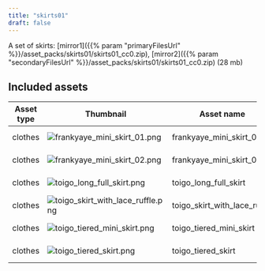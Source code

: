 ```yaml
---
title: "skirts01"
draft: false
---
```


A set of skirts: [mirror1]({{% param "primaryFilesUrl" %}}/asset_packs/skirts01/skirts01_cc0.zip), [mirror2]({{% param "secondaryFilesUrl" %}}/asset_packs/skirts01/skirts01_cc0.zip) (28 mb)


## Included assets

| Asset type | Thumbnail | Asset name | Author | Source | License |
| ---------- | --------- | ---------- | ------ | ------ | ------- |
| clothes | ![frankyaye_mini_skirt_01.png](frankyaye_mini_skirt_01.png) | frankyaye_mini_skirt_01 | frankyaye | [asset repo](http://www.makehumancommunity.org/node/129) | CC0 |
| clothes | ![frankyaye_mini_skirt_02.png](frankyaye_mini_skirt_02.png) | frankyaye_mini_skirt_02 | frankyaye | [asset repo](http://www.makehumancommunity.org/node/131) | CC0 |
| clothes | ![toigo_long_full_skirt.png](toigo_long_full_skirt.png) | toigo_long_full_skirt | MargaretToigo | [asset repo](http://www.makehumancommunity.org/node/1727) | CC0 |
| clothes | ![toigo_skirt_with_lace_ruffle.png](toigo_skirt_with_lace_ruffle.png) | toigo_skirt_with_lace_ruffle | MargaretToigo | [asset repo](http://www.makehumancommunity.org/node/1731) | CC0 |
| clothes | ![toigo_tiered_mini_skirt.png](toigo_tiered_mini_skirt.png) | toigo_tiered_mini_skirt | MargaretToigo | [asset repo](http://www.makehumancommunity.org/node/1668) | CC0 |
| clothes | ![toigo_tiered_skirt.png](toigo_tiered_skirt.png) | toigo_tiered_skirt | MargaretToigo | [asset repo](http://www.makehumancommunity.org/node/1641) | CC0 |
